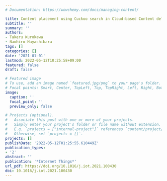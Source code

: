 ```yaml
---
# Documentation: https://wowchemy.com/docs/managing-content/

title: Content placement using Cuckoo search in Cloud-based Content delivery networks
subtitle: ''
summary: ''
authors:
- Takeru Kurokawa
- Naohiro Hayashibara
tags: []
categories: []
date: '2021-01-01'
lastmod: 2022-05-12T10:25:58+09:00
featured: false
draft: false

# Featured image
# To use, add an image named `featured.jpg/png` to your page's folder.
# Focal points: Smart, Center, TopLeft, Top, TopRight, Left, Right, BottomLeft, Bottom, BottomRight.
image:
  caption: ''
  focal_point: ''
  preview_only: false

# Projects (optional).
#   Associate this post with one or more of your projects.
#   Simply enter your project's folder or file name without extension.
#   E.g. `projects = ["internal-project"]` references `content/project/deep-learning/index.md`.
#   Otherwise, set `projects = []`.
projects: []
publishDate: '2022-05-12T01:25:55.610449Z'
publication_types:
- '2'
abstract: ''
publication: '*Internet Things*'
url_pdf: https://doi.org/10.1016/j.iot.2021.100430
doi: 10.1016/j.iot.2021.100430
---
```

